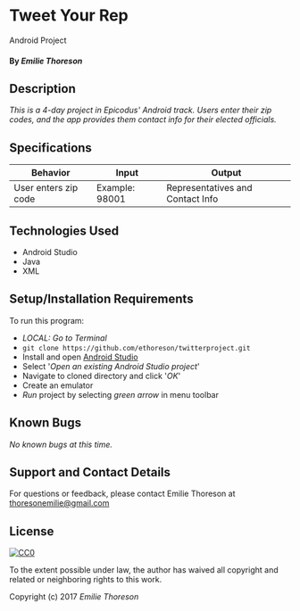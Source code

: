 # Tweet Your Rep
Android Project

#### By _**Emilie Thoreson**_

## Description
_This is a 4-day project in Epicodus' Android track. Users enter their zip codes, and the app provides them contact info for their elected officials._

## Specifications
|Behavior|Input|Output|
|---|---|---|
|User enters zip code|Example: 98001|Representatives and Contact Info|

## Technologies Used

* Android Studio
* Java
* XML

## Setup/Installation Requirements
To run this program:
  * _LOCAL: Go to Terminal_
  * `git clone https://github.com/ethoreson/twitterproject.git`
  * Install and open [Android Studio](https://developer.android.com/studio/index.html)
  * Select '_Open an existing Android Studio project_'
  * Navigate to cloned directory and click '_OK_'
  * Create an emulator
  * _Run_ project by selecting _green arrow_ in menu toolbar

## Known Bugs
_No known bugs at this time._

## Support and Contact Details
For questions or feedback, please contact Emilie Thoreson at thoresonemilie@gmail.com

## License
[![CC0](https://licensebuttons.net/p/zero/1.0/88x31.png)](https://opensource.org/licenses/MIT)

To the extent possible under law, the author has waived all copyright and related or neighboring rights to this work.

Copyright (c) 2017 *_Emilie Thoreson_*
